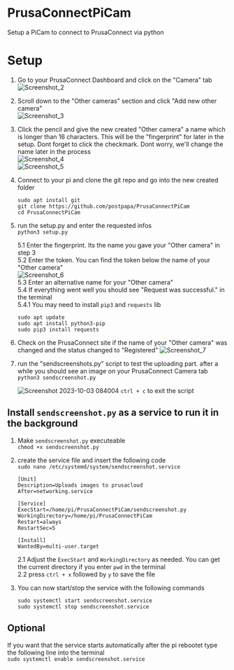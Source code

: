 # PrusaConnectPiCam
Setup a PiCam to connect to PrusaConnect via python

# Setup
1. Go to your PrusaConnect Dashboard and click on the "Camera" tab  
![Screenshot_2](https://github.com/postpapa/PrusaConnectPiCam/assets/22226501/f972e6fe-26d0-4eb7-8f69-ab7ee26d26ae)

2. Scroll down to the "Other cameras" section and click "Add new other camera"  
![Screenshot_3](https://github.com/postpapa/PrusaConnectPiCam/assets/22226501/9137034c-559e-414a-b533-fb60a02a0762)

3. Click the pencil and give the new created "Other camera" a name which is longer than 16 characters. This will be the "fingerprint" for later in the setup. Dont forget to click the checkmark. Dont worry, we'll change the name later in the process  
![Screenshot_4](https://github.com/postpapa/PrusaConnectPiCam/assets/22226501/5057ed37-9c33-4eb3-861a-02c3856d8c1c)  
![Screenshot_5](https://github.com/postpapa/PrusaConnectPiCam/assets/22226501/2e413ed8-0c72-431e-bd3f-66555953f8ae)

4. Connect to your pi and clone the git repo and go into the new created folder  
   ```
   sudo apt install git
   git clone https://github.com/postpapa/PrusaConnectPiCam
   cd PrusaConnectPiCam
   ```

5. run the setup.py and enter the requested infos  
`python3 setup.py`

   5.1 Enter the fingerprint. Its the name you gave your "Other camera" in step 3  
   5.2 Enter the token. You can find the token below the name of your "Other camera"  
   ![Screenshot_6](https://github.com/postpapa/PrusaConnectPiCam/assets/22226501/ba722813-3081-4993-9766-c5fdda9b5516)  
   5.3 Enter an alternative name for your "Other camera"  
   5.4 If everything went well you should see "Request was successful." in the terminal  
   5.4.1 You may need to install `pip3` and `requests` lib
   ```
   sudo apt update
   sudo apt install python3-pip
   sudo pip3 install requests
   ```

7. Check on the PrusaConnect site if the name of your "Other camera" was changed and the status changed to "Registered"
![Screenshot_7](https://github.com/postpapa/PrusaConnectPiCam/assets/22226501/bc0e9214-d80e-47d0-b040-3a22df333475)

8. run the "sendscreenshots.py" script to test the uploading part. after a while you should see an image on your PrusaConnect Camera tab
`python3 sendscreenshot.py`

   ![Screenshot 2023-10-03 084004](https://github.com/postpapa/PrusaConnectPiCam/assets/22226501/7c8cba94-d457-41b0-a6fd-1925c66f34ac)
`ctrl + c` to exit the script

## Install `sendscreenshot.py` as a service to run it in the background

1. Make `sendscreenshot.py` executeable  
   `chmod +x sendscreenshot.py`

2. create the service file and insert the following code  
   `sudo nano /etc/systemd/system/sendscreenshot.service`
   ```
   [Unit]
   Description=Uploads images to prusacloud
   After=networking.service

   [Service]
   ExecStart=/home/pi/PrusaConnectPiCam/sendscreenshot.py
   WorkingDirectory=/home/pi/PrusaConnectPiCam
   Restart=always
   RestartSec=5

   [Install]
   WantedBy=multi-user.target
   ```
   2.1 Adjust the `ExecStart` and `WorkingDirectory` as needed. You can get the current directory if you enter `pwd` in the terminal  
   2.2 press `ctrl + x` followed by `y` to save the file

3. You can now start/stop the service with the following commands
   ```
   sudo systemctl start sendscreenshot.service
   sudo systemctl stop sendscreenshot.service
   ```

## Optional

If you want that the service starts automatically after the pi rebootet type the following line into the terminal  
`sudo systemctl enable sendscreenshot.service`

